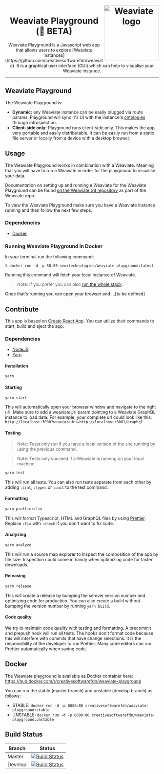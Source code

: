 
<h1 align="center">
    <img alt='Weaviate logo' src='https://raw.githubusercontent.com/semi-technologies/weaviate/19de0956c69b66c5552447e84d016f4fe29d12c9/docs/assets/weaviate-logo.png' width='180' align='right' /><br>
    Weaviate Playground (🚧 BETA)<br>
</h1>

<p align="center">Weaviate Playground is a Javascript web app that allows users to explore [Weaviate instances](https://github.com/creativesoftwarefdn/weaviate). It is a graphical user interface (GUI) which can help to visualise your Weaviate instance.</p>

---

## Weaviate Playground

The Weaviate Playground is:
- **Dynamic:** any Weaviate instance can be easily plugged via route params. Playground will sync it's UI with the instance's [ontologies](https://github.com/creativesoftwarefdn/weaviate#ontology) through introspection.
- **Client-side only:** Playground runs client-side only. This makes the app very portable and easily distributable. It can be easily run from a static file server or locally from a device with a desktop browser.

## Usage

The Weaviate Playground works in combination with a Weaviate. Meaning that you will have to run a Weaviate in order for the playground to visualise your data.

Documentation on setting up and running a Weaviate for the Weaviate Playground can be found [on the Weaviate Git repository](https://github.com/semi-technologies/weaviate/blob/master/docs/en/use/weaviate-playground.md) as part of the Weaviate repo.

To view the Weaviate Playground make sure you have a Weaviate instance running and then follow the next few steps.  

### Dependencies
- [Docker](https://docs.docker.com/v17.12/docker-for-mac/install/)

### Running Weaviate Playground in Docker

In your terminal run the following command: 

`$ docker run -d -p 80:80 semitechnologies/weaviate-playground:latest`

Running this command will fetch your local instance of Weaviate.

> Note: If you prefer you can also [run the whole stack](https://github.com/semi-technologies/weaviate/blob/master/docs/en/use/running-weaviate.md#running-the-latest-version).

Once that's running you can open your browser and ...[to be defined]
 

## Contribute

This app is based on [Create React App](https://facebook.github.io/create-react-app/). You can utilize their commands to start, build and eject the app.

### Dependencies
- [NodeJS](https://nodejs.org/en/download/)
- [Yarn](https://yarnpkg.com/lang/en/docs/install/)

#### Installation

```bash
yarn
```

#### Starting

```bash
yarn start
```

This will automatically open your browser window and navigate to the right url. Make sure to add a weaviateUri param pointing to a Weaviate GraphQL instance to load data. For example, your complete url could look like this: `http://localhost:3000?weaviateUri=http://localhost:8081/graphql`

#### Testing

> Note: Tests only run if you have a local version of the site running by using the previous command.

> Note: Tests only succeed if a Weaviate is running on your local machine

```bash
yarn test
```

This will run all tests. You can also run tests separate from each other by adding `:lint`, `:types` or `:unit` to the test command.

#### Formatting

```bash
yarn prettier:fix
```

This will format Typescript, HTML and GraphQL files by using [Prettier](https://prettier.io/). Replace `:fix` with `:check` if you don't want to fix code.

#### Analyzing

```bash
yarn analyze
```

This will run a source map explorer to inspect the composition of the app by file size. Inspection could come in handy when optimizing code for faster downloads.

#### Releasing

```bash
yarn release
```

This will create a release by bumping the semver version number and optimizing code for production. You can also create a build without bumping the version number by running `yarn build`.

#### Code quality

We try to maintain code quality with testing and formatting. A precommit and prepush hook will run all tests. The hooks don't format code because this will interfere with commits that have change selections. It is the responsibility of the developer to run Prettier. Many code editors can run Prettier automatically when saving code.

## Docker

The Weaviate playground is available as Docker container here: https://hub.docker.com/r/creativesoftwarefdn/weaviate-playground

You can run the stable (master branch) and unstable (develop branch) as follows:
- STABLE: `docker run -d -p 8080:80 creativesoftwarefdn/weaviate-playground:stable`
- UNSTABLE: `docker run -d -p 8080:80 creativesoftwarefdn/weaviate-playground:unstable`

## Build Status

| Branch   | Status        |
| -------- |:-------------:|
| Master   | [![Build Status](https://api.travis-ci.com/SeMI-network/playground.svg?branch=master)](https://travis-ci.com/SeMI-network/playground/branches)
| Develop  | [![Build Status](https://api.travis-ci.com/SeMI-network/playground.svg?branch=develop)](https://travis-ci.com/SeMI-network/playground/branches)